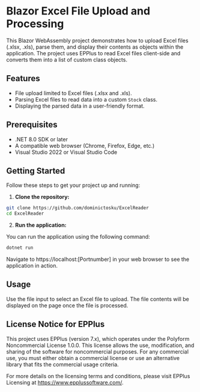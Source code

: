 # Blazor Excel File Upload and Processing

This Blazor WebAssembly project demonstrates how to upload Excel files (.xlsx, .xls), parse them, and display their contents as objects within the application. The project uses EPPlus to read Excel files client-side and converts them into a list of custom class objects.

## Features

- File upload limited to Excel files (.xlsx and .xls).
- Parsing Excel files to read data into a custom `Stock` class.
- Displaying the parsed data in a user-friendly format.

## Prerequisites

- .NET 8.0 SDK or later
- A compatible web browser (Chrome, Firefox, Edge, etc.)
- Visual Studio 2022 or Visual Studio Code

## Getting Started

Follow these steps to get your project up and running:

1. **Clone the repository:**

```bash
git clone https://github.com/dominictosku/ExcelReader
cd ExcelReader
```

2. **Run the application:**

You can run the application using the following command:

```bash
dotnet run
````

Navigate to https://localhost:[Portnumber] in your web browser to see the application in action.

## Usage
Use the file input to select an Excel file to upload.
The file contents will be displayed on the page once the file is processed.

## License Notice for EPPlus

This project uses EPPlus (version 7.x), which operates under the Polyform Noncommercial License 1.0.0. This license allows the use, modification, and sharing of the software for noncommercial purposes. For any commercial use, you must either obtain a commercial license or use an alternative library that fits the commercial usage criteria.

For more details on the licensing terms and conditions, please visit EPPlus Licensing at https://www.epplussoftware.com/.
